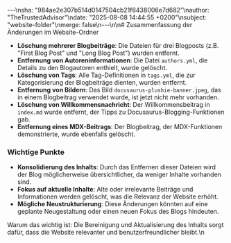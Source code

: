 ---\nsha: "984ae2e307b514d0147504cb21f6438006e7d682"\nauthor: "TheTrustedAdvisor"\ndate: "2025-08-08 14:44:55 +0200"\nsubject: "website-folder"\nmerge: false\n---\n\n# Zusammenfassung der Änderungen im Website-Ordner

- **Löschung mehrerer Blogbeiträge**: Die Dateien für drei Blogposts (z.B. "First Blog Post" und "Long Blog Post") wurden entfernt.
- **Entfernung von Autoreninformationen**: Die Datei `authors.yml`, die Details zu den Blogautoren enthielt, wurde gelöscht.
- **Löschung von Tags**: Alle Tag-Definitionen in `tags.yml`, die zur Kategorisierung der Blogbeiträge dienten, wurden entfernt.
- **Entfernung von Bildern**: Das Bild `docusaurus-plushie-banner.jpeg`, das in einem Blogbeitrag verwendet wurde, ist jetzt nicht mehr vorhanden.
- **Löschung von Willkommensnachricht**: Der Willkommensbeitrag in `index.md` wurde entfernt, der Tipps zu Docusaurus-Blogging-Funktionen gab.
- **Entfernung eines MDX-Beitrags**: Der Blogbeitrag, der MDX-Funktionen demonstrierte, wurde ebenfalls gelöscht.

### Wichtige Punkte

- **Konsolidierung des Inhalts**: Durch das Entfernen dieser Dateien wird der Blog möglicherweise übersichtlicher, da weniger Inhalte vorhanden sind.
- **Fokus auf aktuelle Inhalte**: Alte oder irrelevante Beiträge und Informationen werden gelöscht, was die Relevanz der Website erhöht.
- **Mögliche Neustrukturierung**: Diese Änderungen könnten auf eine geplante Neugestaltung oder einen neuen Fokus des Blogs hindeuten.

Warum das wichtig ist: Die Bereinigung und Aktualisierung des Inhalts sorgt dafür, dass die Website relevanter und benutzerfreundlicher bleibt.\n